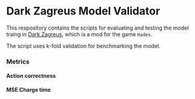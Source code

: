 # Dark Zagreus Model Validator
This respository contains the scripts for evaluating and testing the model traing in [Dark Zagreus](https://github.com/willake/hades-dark-zagreus-mod), which is a mod for the game `Hades`.

The script uses k-fold validation for benchmarking the model.

### Metrics
#### Action correctness
#### MSE Charge time
